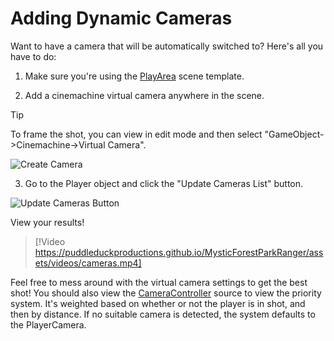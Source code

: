 # Adding Dynamic Cameras
Want to have a camera that will be automatically switched to? Here's all you have to do:

1. Make sure you're using the [PlayArea](../Assets/scenes.md#PlayArea) scene template.

2. Add a cinemachine virtual camera anywhere in the scene.

> [!TIP]
> To frame the shot, you can view in edit mode and then select "GameObject->Cinemachine->Virtual Camera".

![Create Camera](~/assets/images/cameras/create-camera.png)

3. Go to the Player object and click the "Update Cameras List" button.

![Update Cameras Button](~/assets/images/cameras/update-cameras.png)

View your results!

> [!Video https://puddleduckproductions.github.io/MysticForestParkRanger/assets/videos/cameras.mp4]

Feel free to mess around with the virtual camera settings to get the best shot! You should also view the [CameraController](~/api/Character.CameraController.yml#Update) source to view the priority system. It's weighted based on whether or not the player is in shot, and then by distance. If no suitable camera is detected, the system defaults to the PlayerCamera.